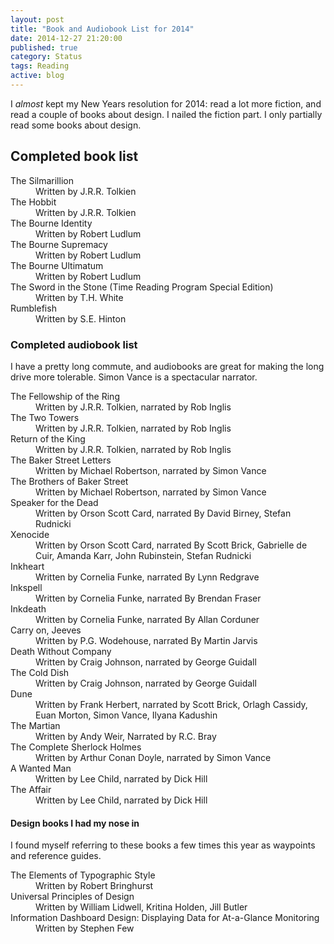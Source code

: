```yaml
---
layout: post
title: "Book and Audiobook List for 2014"
date: 2014-12-27 21:20:00
published: true
category: Status
tags: Reading
active: blog
---
```


I *almost* kept my New Years resolution for 2014: read a lot more fiction, and read a couple of books about design. I nailed the fiction part. I only partially read some books about design.

## Completed book list

<dl>
  <dt>The Silmarillion</dt>
  <dd>Written by J.R.R. Tolkien</dd>

  <dt>The Hobbit</dt>
  <dd>Written by J.R.R. Tolkien</dd>

  <dt>The Bourne Identity</dt>
  <dd>Written by Robert Ludlum</dd>

  <dt>The Bourne Supremacy</dt>
  <dd>Written by Robert Ludlum</dd>

  <dt>The Bourne Ultimatum</dt>
  <dd>Written by Robert Ludlum</dd>

  <dt>The Sword in the Stone (Time Reading Program Special Edition)</dt>
  <dd>Written by T.H. White</dd>

  <dt>Rumblefish</dt>
  <dd>Written by S.E. Hinton</dd>
</dl>

### Completed audiobook list

I have a pretty long commute, and audiobooks are great for making the long drive more tolerable. Simon Vance is a spectacular narrator.

<dl>
  <dt>The Fellowship of the Ring</dt>
  <dd>Written by J.R.R. Tolkien, narrated by Rob Inglis</dd>

  <dt>The Two Towers</dt>
  <dd>Written by J.R.R. Tolkien, narrated by Rob Inglis</dd>

  <dt>Return of the King</dt>
  <dd>Written by J.R.R. Tolkien, narrated by Rob Inglis</dd>

  <dt>The Baker Street Letters</dt>
  <dd>Written by Michael Robertson, narrated by Simon Vance</dd>

  <dt>The Brothers of Baker Street</dt>
  <dd>Written by Michael Robertson, narrated by Simon Vance</dd>

  <dt>Speaker for the Dead</dt>
  <dd>Written by Orson Scott Card, narrated By David Birney, Stefan Rudnicki</dd>

  <dt>Xenocide</dt>
  <dd>Written by Orson Scott Card, narrated By Scott Brick, Gabrielle de Cuir, Amanda Karr, John Rubinstein, Stefan Rudnicki</dd>

  <dt>Inkheart<dt>
  <dd>Written by Cornelia Funke, narrated By Lynn Redgrave</dd>

  <dt>Inkspell</dt>
  <dd>Written by Cornelia Funke, narrated By Brendan Fraser</dd>

  <dt>Inkdeath</dt>
  <dd>Written by Cornelia Funke, narrated By Allan Corduner</dd>

  <dt>Carry on, Jeeves</dt>
  <dd>Written by P.G. Wodehouse, narrated By Martin Jarvis</dd>

  <dt>Death Without Company</dt>
  <dd>Written by Craig Johnson, narrated by George Guidall</dd>

  <dt>The Cold Dish</dt>
  <dd>Written by Craig Johnson, narrated by George Guidall</dd>

  <dt>Dune</dt>
  <dd>Written by Frank Herbert, narrated by Scott Brick, Orlagh Cassidy, Euan Morton, Simon Vance, Ilyana Kadushin</dd>

  <dt>The Martian</dt>
  <dd>Written by Andy Weir, Narrated by R.C. Bray</dd>

  <dt>The Complete Sherlock Holmes</dt>
  <dd>Written by Arthur Conan Doyle, narrated by Simon Vance</dd>

  <dt>A Wanted Man</dt>
  <dd>Written by Lee Child, narrated by Dick Hill</dd>

  <dt>The Affair</dt>
  <dd>Written by Lee Child, narrated by Dick Hill</dd>
</dl>

#### Design books I had my nose in

I found myself referring to these books a few times this year as waypoints and reference guides.

<dl>
  <dt>The Elements of Typographic Style</dt>
  <dd>Written by Robert Bringhurst</dd>

  <dt>Universal Principles of Design</dt>
  <dd>Written by William Lidwell, Kritina Holden, Jill Butler</dd>

  <dt>Information Dashboard Design: Displaying Data for At-a-Glance Monitoring</dt>
  <dd>Written by Stephen Few</dd>
</dl>
